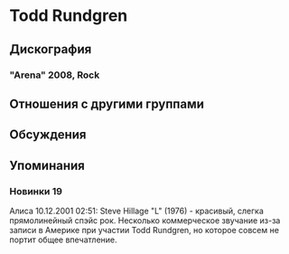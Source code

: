 # Todd Rundgren



## Дискография

### "Arena" 2008, Rock




## Отношения с другими группами


## Обсуждения


## Упоминания

### Новинки 19

Алиса 10.12.2001 02:51:
Steve Hillage "L" (1976) - красивый, слегка прямолинейный спэйс рок. Несколько коммерческое звучание из-за записи в Америке при участии Todd Rundgren, но которое совсем не портит общее впечатление. 


